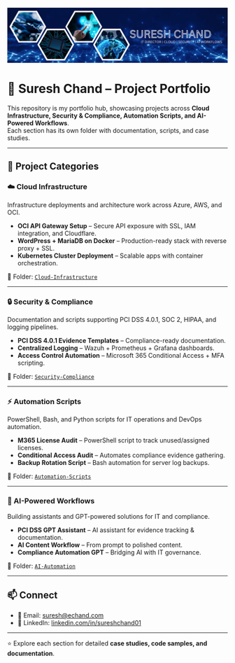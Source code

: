![Suresh Chand Banner](https://raw.githubusercontent.com/suresh-1001/suresh-1001/main/banner3.png)

# 🚀 Suresh Chand – Project Portfolio

This repository is my portfolio hub, showcasing projects across **Cloud Infrastructure, Security & Compliance, Automation Scripts, and AI-Powered Workflows**.  
Each section has its own folder with documentation, scripts, and case studies.

---

## 📂 Project Categories

### ☁️ Cloud Infrastructure
Infrastructure deployments and architecture work across Azure, AWS, and OCI.
- **OCI API Gateway Setup** – Secure API exposure with SSL, IAM integration, and Cloudflare.  
- **WordPress + MariaDB on Docker** – Production-ready stack with reverse proxy + SSL.  
- **Kubernetes Cluster Deployment** – Scalable apps with container orchestration.  

📂 Folder: [`Cloud-Infrastructure`](./Cloud-Infrastructure)

---

### 🔒 Security & Compliance
Documentation and scripts supporting PCI DSS 4.0.1, SOC 2, HIPAA, and logging pipelines.
- **PCI DSS 4.0.1 Evidence Templates** – Compliance-ready documentation.  
- **Centralized Logging** – Wazuh + Prometheus + Grafana dashboards.  
- **Access Control Automation** – Microsoft 365 Conditional Access + MFA scripting.  

📂 Folder: [`Security-Compliance`](./Security-Compliance)

---

### ⚡ Automation Scripts
PowerShell, Bash, and Python scripts for IT operations and DevOps automation.
- **M365 License Audit** – PowerShell script to track unused/assigned licenses.  
- **Conditional Access Audit** – Automates compliance evidence gathering.  
- **Backup Rotation Script** – Bash automation for server log backups.  

📂 Folder: [`Automation-Scripts`](./Automation-Scripts)

---

### 🤖 AI-Powered Workflows
Building assistants and GPT-powered solutions for IT and compliance.
- **PCI DSS GPT Assistant** – AI assistant for evidence tracking & documentation.  
- **AI Content Workflow** – From prompt to polished content.  
- **Compliance Automation GPT** – Bridging AI with IT governance.  

📂 Folder: [`AI-Automation`](./AI-Automation)

---

## 📫 Connect
- 📧 Email: [suresh@echand.com](mailto:suresh@echand.com)  
- 💼 LinkedIn: [linkedin.com/in/sureshchand01](https://www.linkedin.com/in/sureshchand01)

---

⭐ Explore each section for detailed **case studies, code samples, and documentation**.

